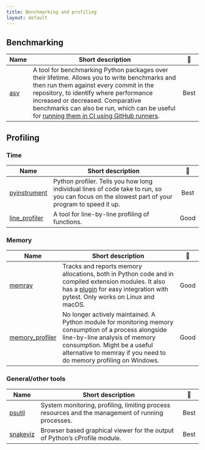 ```yaml
---
title: Benchmarking and profiling
layout: default
---
```


## Benchmarking

| Name                                         | Short description                                                                                                                                                                                                                                                                                                                                                                         |                     🚦                      |
| -------------------------------------------- | ----------------------------------------------------------------------------------------------------------------------------------------------------------------------------------------------------------------------------------------------------------------------------------------------------------------------------------------------------------------------------------------- | :-----------------------------------------: |
| [asv](https://asv.readthedocs.io/en/stable/) | A tool for benchmarking Python packages over their lifetime. Allows you to write benchmarks and then run them against every commit in the repository, to identify where performance increased or decreased. Comparative benchmarks can also be run, which can be useful for [running them in CI using GitHub runners](https://labs.quansight.org/blog/2021/08/github-actions-benchmarks). | <span class="label label-green">Best</span> |

## Profiling

### Time

| Name                                                          | Short description                                                                                                                              |                      🚦                      |
| ------------------------------------------------------------- | ---------------------------------------------------------------------------------------------------------------------------------------------- | :------------------------------------------: |
| [pyinstrument](https://pyinstrument.readthedocs.io/en/stable) | Python profiler. Tells you how long individual lines of code take to run, so you can focus on the slowest part of your program to speed it up. | <span class="label label-green">Best</span>  |
| [line_profiler](https://pypi.org/project/line-profiler/)      | A tool for line-by-line profiling of functions.                                                                                                | <span class="label label-yellow">Good</span> |

### Memory

| Name                                                         | Short description                                                                                                                                                                                                                           |                      🚦                      |
| ------------------------------------------------------------ | ------------------------------------------------------------------------------------------------------------------------------------------------------------------------------------------------------------------------------------------- | :------------------------------------------: |
| [memray](https://bloomberg.github.io/memray/)                | Tracks and reports memory allocations, both in Python code and in compiled extension modules. It also has a [plugin](https://pytest-memray.readthedocs.io/en/latest/) for easy integration with pytest. Only works on Linux and macOS.      | <span class="label label-yellow">Good</span> |
| [memory_profiler](https://pypi.org/project/memory-profiler/) | No longer actively maintained. A Python module for monitoring memory consumption of a process alongside line-by-line analysis of memory consumption. Might be a useful alternative to memray if you need to do memory profiling on Windows. | <span class="label label-yellow">Good</span> |

### General/other tools

| Name                                               | Short description                                                                                 |                      🚦                      |
| -------------------------------------------------- | ------------------------------------------------------------------------------------------------- | :------------------------------------------: |
| [psutil](https://psutil.readthedocs.io/en/latest/) | System monitoring, profiling, limiting process resources and the management of running processes. | <span class="label label-green">Best</span>  |
| [snakeviz](https://jiffyclub.github.io/snakeviz/)  | Browser based graphical viewer for the output of Python’s cProfile module.                        | <span class="label label-green">Best</span> |
